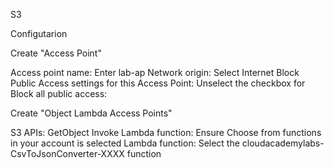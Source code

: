S3

Configutarion

Create "Access Point"

   Access point name: Enter lab-ap
   Network origin: Select Internet
   Block Public Access settings for this Access Point: Unselect the checkbox for Block all public access:

Create "Object Lambda Access Points"

S3 APIs: GetObject
   Invoke Lambda function: Ensure Choose from functions in your account is selected
   Lambda function: Select the cloudacademylabs-CsvToJsonConverter-XXXX function


   

